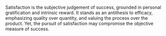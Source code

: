 
Satisfaction is the subjective judgement of success, grounded in personal gratification and intrinsic reward. It stands as an antithesis to efficacy, emphasizing quality over quantity, and valuing the process over the product. Yet, the pursuit of satisfaction may compromise the objective measure of success.

